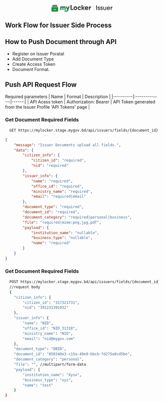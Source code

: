 <p align="center"><a href="https://gotipath.com" target="_blank"><img src="./logos/issuer.png" width="200"></a></p>

## Work Flow for Issuer Side Process

## How to Push Document through API
- Register on Issuer Poratal
- Add Document Type
- Create Access Token
- Document Format.
## Push API Request Flow
Required parameters
| Name   |     Format      |  Description |
|----------|:-------------:|------:|
| API Acess token |  Authorization: Bearer <token> | API Token generated from the Issuer Profile 'API Tokens' page |

### Get Document Required Fields
```bash
  GET https://mylocker.stage.mygov.bd/api/issuers/fields/{document_id}
```
```json
{
    "message": "Issuer Documents upload all fields.",
    "data": {
        "citizen_info": {
            "citizen_id": "required",
            "nid": "required"
        },
        "issuer_info": {
            "name": "required",
            "office_id": "required",
            "ministry_name": "required",
            "email": "required|email"
        },
        "document_type": "required",
        "document_id": "required",
        "document_category": "required|personal|business",
        "file": "required|mime:png,jpg,pdf",
        "payload": {
            "institution_name": "nullable",
            "business_type": "nullable",
            "name": "required"
        }
    }
}
```

### Get Document Required Fields
```bash
  POST https://mylocker.stage.mygov.bd/api/issuers/fields/{document_id}
  //request body
  {
    "citizen_info": {
        "citizen_id": "317321731",
        "nid": "391231391932"
    },
    "issuer_info": {
        "name": "NID",
        "office_id": "NID_31318",
        "ministry_name": "NID",
        "email": "nid@mygov.com"
    },
    "document_type": "DBID",
    "document_id": "050340e3-c15a-49e9-bbcb-fd275a8cd5be",
    "document_category": "personal",
    "file": "", //multipart/form-data
    "payload": {
        "institution_name": "Xysx",
        "business_type": "xyz",
        "name": "test"
    }
}
```
